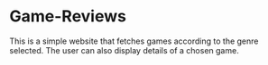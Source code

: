# Game-Reviews
This is a simple website that fetches games according to the genre selected. The user can also display details of a chosen game.
